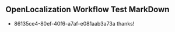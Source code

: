 ## OpenLocalization Workflow Test MarkDown
* 86135ce4-80ef-40f6-a7af-e081aab3a73a thanks!

<!--HONumber=Aug16_HO2-->


